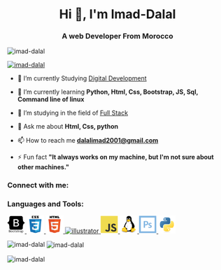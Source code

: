 <h1 align="center">Hi 👋, I'm Imad-Dalal</h1>
<h3 align="center">A web Developer From Morocco</h3>

<p align="left"> <img src="https://komarev.com/ghpvc/?username=imad-dalal&label=Profile%20views&color=0e75b6&style=flat" alt="imad-dalal" /> </p>

<p align="left"> <a href="https://github.com/ryo-ma/github-profile-trophy"><img src="https://github-profile-trophy.vercel.app/?username=imad-dalal" alt="imad-dalal" /></a> </p>

- 🔭 I’m currently Studying [Digital Development](https://ofppt.info/developpement-digital/)

- 🌱 I’m currently learning **Python, Html, Css, Bootstrap, JS, Sql, Command line of linux**

- 📝 I’m studying in the field of [Full Stack](https://ofppt.info/developpement-digital-option-web-full-stack/)

- 💬 Ask me about **Html, Css, python**

- 📫 How to reach me **dalalimad2001@gmail.com**

- ⚡ Fun fact **"It always works on my machine, but I'm not sure about other machines."**

<h3 align="left">Connect with me:</h3>
<p align="left">
</p>

<h3 align="left">Languages and Tools:</h3>
<p align="left"> <a href="https://getbootstrap.com" target="_blank" rel="noreferrer"> <img src="https://raw.githubusercontent.com/devicons/devicon/master/icons/bootstrap/bootstrap-plain-wordmark.svg" alt="bootstrap" width="40" height="40"/> </a> <a href="https://www.w3schools.com/css/" target="_blank" rel="noreferrer"> <img src="https://raw.githubusercontent.com/devicons/devicon/master/icons/css3/css3-original-wordmark.svg" alt="css3" width="40" height="40"/> </a> <a href="https://www.w3.org/html/" target="_blank" rel="noreferrer"> <img src="https://raw.githubusercontent.com/devicons/devicon/master/icons/html5/html5-original-wordmark.svg" alt="html5" width="40" height="40"/> </a> <a href="https://www.adobe.com/in/products/illustrator.html" target="_blank" rel="noreferrer"> <img src="https://www.vectorlogo.zone/logos/adobe_illustrator/adobe_illustrator-icon.svg" alt="illustrator" width="40" height="40"/> </a> <a href="https://developer.mozilla.org/en-US/docs/Web/JavaScript" target="_blank" rel="noreferrer"> <img src="https://raw.githubusercontent.com/devicons/devicon/master/icons/javascript/javascript-original.svg" alt="javascript" width="40" height="40"/> </a> <a href="https://www.linux.org/" target="_blank" rel="noreferrer"> <img src="https://raw.githubusercontent.com/devicons/devicon/master/icons/linux/linux-original.svg" alt="linux" width="40" height="40"/> </a> <a href="https://www.photoshop.com/en" target="_blank" rel="noreferrer"> <img src="https://raw.githubusercontent.com/devicons/devicon/master/icons/photoshop/photoshop-line.svg" alt="photoshop" width="40" height="40"/> </a> <a href="https://www.python.org" target="_blank" rel="noreferrer"> <img src="https://raw.githubusercontent.com/devicons/devicon/master/icons/python/python-original.svg" alt="python" width="40" height="40"/> </a> </p>

<p><img align="left" src="https://github-readme-stats.vercel.app/api/top-langs?username=imad-dalal&show_icons=true&locale=en&layout=compact" alt="imad-dalal" /></p>

<p>&nbsp;<img align="center" src="https://github-readme-stats.vercel.app/api?username=imad-dalal&show_icons=true&locale=en" alt="imad-dalal" /></p>

<p><img align="center" src="https://github-readme-streak-stats.herokuapp.com/?user=imad-dalal&" alt="imad-dalal" /></p>

